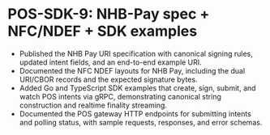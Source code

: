 # POS-SDK-9: NHB-Pay spec + NFC/NDEF + SDK examples

* Published the NHB Pay URI specification with canonical signing rules, updated
  intent fields, and an end-to-end example URI.
* Documented the NFC NDEF layouts for NHB Pay, including the dual URI/CBOR
  records and the expected signature bytes.
* Added Go and TypeScript SDK examples that create, sign, submit, and watch POS
  intents via gRPC, demonstrating canonical string construction and realtime
  finality streaming.
* Documented the POS gateway HTTP endpoints for submitting intents and polling
  status, with sample requests, responses, and error schemas.
